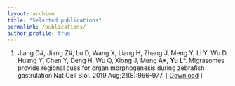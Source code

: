 ```yaml
---
layout: archive
title: "Selected publications"
permalink: /publications/
author_profile: true
---
```


1. Jiang D#, Jiang Z#, Lu D, Wang X, Liang H, Zhang J, Meng Y, Li Y, Wu D, Huang Y, Chen Y, Deng H, Wu Q, Xiong J, Meng A*, **Yu L***. Migrasomes provide regional cues for organ morphogenesis during zebrafish gastrulation Nat Cell Biol. 2019 Aug;21(8):966-977. [ [Download]("https://github.com/LiYuLab/figures-for-liyu-lab-page/raw/master/publications/Migrasomes%20provide%20regional%20cues%20for%20organ%20morphogenesis%20during%20zebrafish%20gastrulation.pdf") ]